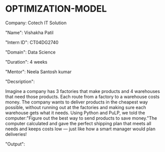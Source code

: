 # OPTIMIZATION-MODEL

Company: Cotech IT Solution

"Name": Vishakha Patil

"Intern ID": CT04DG2740

"Domain": Data Science

"Duration": 4 weeks

"Mentor": Neela Santosh kumar

"Decsription":

Imagine a company has 3 factories that make products and 4 warehouses that need those products. Each route from a factory to a warehouse costs money. The company wants to deliver products in the cheapest way possible, without running out at the factories and making sure each warehouse gets what it needs. Using Python and PuLP, we told the computer:"Figure out the best way to send products to save money."The computer calculated and gave the perfect shipping plan that meets all needs and keeps costs low — just like how a smart manager would plan deliveries!

"Output":

